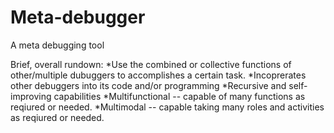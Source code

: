 # Meta-debugger
A meta debugging tool

Brief, overall rundown:
*Use the combined or collective functions of other/multiple dubuggers to accomplishes a certain task.
*Incoprerates other debuggers into its code and/or programming
*Recursive and self-improving capabilities
*Multifunctional -- capable of many functions as reqiured or needed.
*Multimodal -- capable taking many roles and activities as reqiured or needed.
